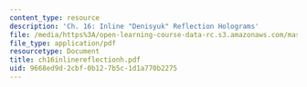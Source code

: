 ```yaml
---
content_type: resource
description: 'Ch. 16: Inline "Denisyuk" Reflection Holograms'
file: /media/https%3A/open-learning-course-data-rc.s3.amazonaws.com/mas-450-holographic-imaging-spring-2003/9668ed9d2cbf0b127b5c1d1a770b2275_ch16inlinereflectionh.pdf
file_type: application/pdf
resourcetype: Document
title: ch16inlinereflectionh.pdf
uid: 9668ed9d-2cbf-0b12-7b5c-1d1a770b2275
---
```

